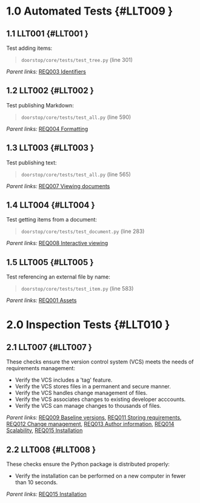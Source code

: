 # 1.0 Automated Tests {#LLT009 }

## 1.1 LLT001 {#LLT001 }

Test adding items:

> `doorstop/core/tests/test_tree.py` (line 301)

*Parent links:* [REQ003 Identifiers](REQ.html#REQ003)

## 1.2 LLT002 {#LLT002 }

Test publishing Markdown:

> `doorstop/core/tests/test_all.py` (line 590)

*Parent links:* [REQ004 Formatting](REQ.html#REQ004)

## 1.3 LLT003 {#LLT003 }

Test publishing text:

> `doorstop/core/tests/test_all.py` (line 565)

*Parent links:* [REQ007 Viewing documents](REQ.html#REQ007)

## 1.4 LLT004 {#LLT004 }

Test getting items from a document:

> `doorstop/core/tests/test_document.py` (line 283)

*Parent links:* [REQ008 Interactive viewing](REQ.html#REQ008)

## 1.5 LLT005 {#LLT005 }

Test referencing an external file by name:

> `doorstop/core/tests/test_item.py` (line 583)

*Parent links:* [REQ001 Assets](REQ.html#REQ001)

# 2.0 Inspection Tests {#LLT010 }

## 2.1 LLT007 {#LLT007 }

These checks ensure the version control system (VCS) meets the needs of
requirements management:

- Verify the VCS includes a 'tag' feature.
- Verify the VCS stores files in a permanent and secure manner.
- Verify the VCS handles change management of files.
- Verify the VCS associates changes to existing developer acccounts.
- Verify the VCS can manage changes to thousands of files.

*Parent links:* [REQ009 Baseline versions](REQ.html#REQ009), [REQ011 Storing requirements](REQ.html#REQ011), [REQ012 Change management](REQ.html#REQ012), [REQ013 Author information](REQ.html#REQ013), [REQ014 Scalability](REQ.html#REQ014), [REQ015 Installation](REQ.html#REQ015)

## 2.2 LLT008 {#LLT008 }

These checks ensure the Python package is distributed properly:

- Verify the installation can be performed on a new computer in fewer than 10
seconds.

*Parent links:* [REQ015 Installation](REQ.html#REQ015)

